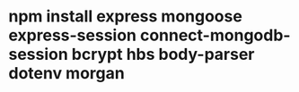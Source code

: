 # npm install express mongoose express-session connect-mongodb-session bcrypt hbs body-parser dotenv morgan

